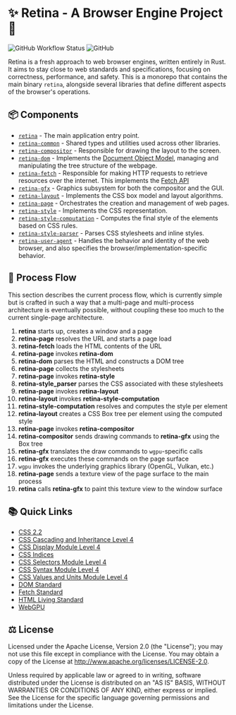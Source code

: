 # ✨ Retina - A Browser Engine Project 🔗
![GitHub Workflow Status](https://img.shields.io/github/actions/workflow/status/usadson/retina/rust.yml?style=for-the-badge)
![GitHub](https://img.shields.io/github/license/usadson/retina?style=for-the-badge)

Retina is a fresh approach to web browser engines, written entirely in Rust. It aims to stay close to web standards and specifications, focusing on correctness, performance, and safety. This is a monorepo that contains the main binary `retina`, alongside several libraries that define different aspects of the browser's operations.

## 📦️ Components
* [`retina`](retina) - The main application entry point.
* [`retina-common`](retina-common) - Shared types and utilities used across other libraries.
* [`retina-compositor`](retina-compositor) - Responsible for drawing the layout to the screen.
* [`retina-dom`](retina-dom) - Implements the [Document Object Model](https://dom.spec.whatwg.org/), managing and manipulating the tree structure of the webpage.
* [`retina-fetch`](retina-fetch) - Responsible for making HTTP requests to retrieve resources over the internet. This implements the [Fetch API](https://fetch.spec.whatwg.org/)
* [`retina-gfx`](retina-gfx) - Graphics subsystem for both the compositor and the GUI.
* [`retina-layout`](retina-layout) - Implements the CSS box model and layout algorithms.
* [`retina-page`](retina-page) - Orchestrates the creation and management of web pages.
* [`retina-style`](retina-style) - Implements the CSS representation.
* [`retina-style-computation`](retina-style-computation) - Computes the final style of the elements based on CSS rules.
* [`retina-style-parser`](retina-style-parser) - Parses CSS stylesheets and inline styles.
* [`retina-user-agent`](retina-user-agent) - Handles the behavior and identity of the web browser, and also specifies the browser/implementation-specific behavior.

## 🏃 Process Flow
This section describes the current process flow, which is currently simple but is crafted in such a way
that a multi-page and multi-process architecture is eventually possible, without coupling these too much
to the current single-page architecture.
1. __retina__ starts up, creates a window and a page
2. __retina-page__ resolves the URL and starts a page load
3. __retina-fetch__ loads the HTML contents of the URL
4. __retina-page__ invokes __retina-dom__
5. __retina-dom__ parses the HTML and constructs a DOM tree
6. __retina-page__ collects the stylesheets
7. __retina-page__ invokes __retina-style__
8. __retina-style_parser__ parses the CSS associated with these stylesheets
9. __retina-page__ invokes __retina-layout__
10. __retina-layout__ invokes __retina-style-computation__
11. __retina-style-computation__ resolves and computes the style per element
12. __retina-layout__ creates a CSS Box tree per element using the computed style
13. __retina-page__ invokes __retina-compositor__
14. __retina-compositor__ sends drawing commands to __retina-gfx__ using the Box tree
15. __retina-gfx__ translates the draw commands to `wgpu`-specific calls
16. __retina-gfx__ executes these commands on the page surface
17. `wgpu` invokes the underlying graphics library (OpenGL, Vulkan, etc.)
18. __retina-page__ sends a texture view of the page surface to the main process
19. __retina__ calls __retina-gfx__ to paint this texture view to the window surface

## 📚 Quick Links
* [CSS 2.2](https://www.w3.org/TR/CSS22/)
* [CSS Cascading and Inheritance Level 4](https://drafts.csswg.org/css-cascade-5/)
* [CSS Display Module Level 4](https://drafts.csswg.org/css-display-4)
* [CSS Indices](https://www.w3.org/TR/CSS/#indices)
* [CSS Selectors Module Level 4](https://drafts.csswg.org/selectors/)
* [CSS Syntax Module Level 4](https://drafts.csswg.org/css-syntax-3/)
* [CSS Values and Units Module Level 4](https://drafts.csswg.org/css-values/)
* [DOM Standard](https://dom.spec.whatwg.org/)
* [Fetch Standard](https://fetch.spec.whatwg.org/)
* [HTML Living Standard](https://html.spec.whatwg.org/multipage/)
* [WebGPU](https://www.w3.org/TR/webgpu/)

## ⚖️ License
Licensed under the Apache License, Version 2.0 (the "License");
you may not use this file except in compliance with the License.
You may obtain a copy of the License at
http://www.apache.org/licenses/LICENSE-2.0.

Unless required by applicable law or agreed to in writing, software
distributed under the License is distributed on an "AS IS" BASIS,
WITHOUT WARRANTIES OR CONDITIONS OF ANY KIND, either express or implied.
See the License for the specific language governing permissions and
limitations under the License.
